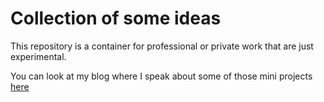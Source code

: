 
# Collection of some ideas

This repository is a container for professional or private work that are just experimental.

You can look at my blog where I speak about some of those mini projects [here](https://www.maybeuninit.com)
